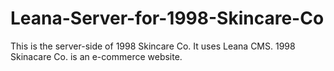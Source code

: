 # Leana-Server-for-1998-Skincare-Co
 This is the server-side of 1998 Skincare Co. It uses Leana CMS. 1998 Skinacare Co. is an e-commerce website.
